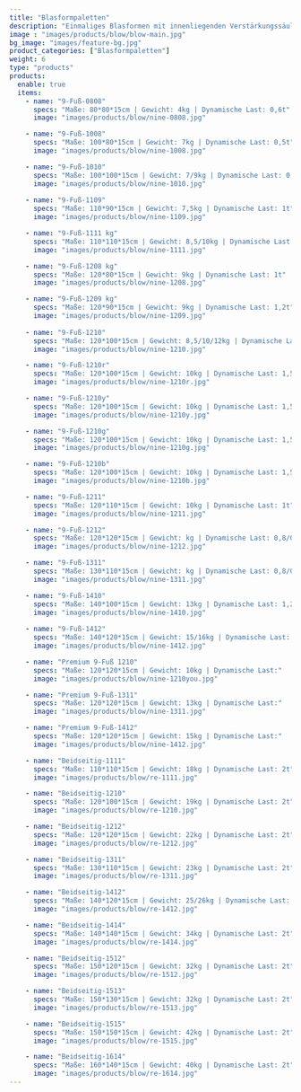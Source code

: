 ```yaml
---
title: "Blasformpaletten"
description: "Einmaliges Blasformen mit innenliegenden Verstärkungssäulen für lange Lebensdauer"
image : "images/products/blow/blow-main.jpg"
bg_image: "images/feature-bg.jpg"
product_categories: ["Blasformpaletten"]
weight: 6
type: "products"
products:
  enable: true
  items:
    - name: "9-Fuß-0808"
      specs: "Maße: 80*80*15cm | Gewicht: 4kg | Dynamische Last: 0,6t"
      image: "images/products/blow/nine-0808.jpg"

    - name: "9-Fuß-1008"
      specs: "Maße: 100*80*15cm | Gewicht: 7kg | Dynamische Last: 0,5t"
      image: "images/products/blow/nine-1008.jpg"

    - name: "9-Fuß-1010"
      specs: "Maße: 100*100*15cm | Gewicht: 7/9kg | Dynamische Last: 0,5/0,7t"
      image: "images/products/blow/nine-1010.jpg"
    
    - name: "9-Fuß-1109"
      specs: "Maße: 110*90*15cm | Gewicht: 7,5kg | Dynamische Last: 1t"
      image: "images/products/blow/nine-1109.jpg"

    - name: "9-Fuß-1111 kg"
      specs: "Maße: 110*110*15cm | Gewicht: 8,5/10kg | Dynamische Last: 0,7t"
      image: "images/products/blow/nine-1111.jpg" 

    - name: "9-Fuß-1208 kg"
      specs: "Maße: 120*80*15cm | Gewicht: 9kg | Dynamische Last: 1t"
      image: "images/products/blow/nine-1208.jpg" 

    - name: "9-Fuß-1209 kg"
      specs: "Maße: 120*90*15cm | Gewicht: 9kg | Dynamische Last: 1,2t"
      image: "images/products/blow/nine-1209.jpg" 
    
    - name: "9-Fuß-1210"
      specs: "Maße: 120*100*15cm | Gewicht: 8,5/10/12kg | Dynamische Last: 0,7/0,8/1t"
      image: "images/products/blow/nine-1210.jpg" 

    - name: "9-Fuß-1210r"
      specs: "Maße: 120*100*15cm | Gewicht: 10kg | Dynamische Last: 1,5t"
      image: "images/products/blow/nine-1210r.jpg"

    - name: "9-Fuß-1210y"
      specs: "Maße: 120*100*15cm | Gewicht: 10kg | Dynamische Last: 1,5t"
      image: "images/products/blow/nine-1210y.jpg" 

    - name: "9-Fuß-1210g"
      specs: "Maße: 120*100*15cm | Gewicht: 10kg | Dynamische Last: 1,5t"
      image: "images/products/blow/nine-1210g.jpg" 

    - name: "9-Fuß-1210b"
      specs: "Maße: 120*100*15cm | Gewicht: 10kg | Dynamische Last: 1,5t"
      image: "images/products/blow/nine-1210b.jpg" 

    - name: "9-Fuß-1211"
      specs: "Maße: 120*110*15cm | Gewicht: 10kg | Dynamische Last: 1t"
      image: "images/products/blow/nine-1211.jpg" 

    - name: "9-Fuß-1212"
      specs: "Maße: 120*120*15cm | Gewicht: kg | Dynamische Last: 0,8/0,9t"
      image: "images/products/blow/nine-1212.jpg" 

    - name: "9-Fuß-1311"
      specs: "Maße: 130*110*15cm | Gewicht: kg | Dynamische Last: 0,8/0,9t"
      image: "images/products/blow/nine-1311.jpg" 

    - name: "9-Fuß-1410"
      specs: "Maße: 140*100*15cm | Gewicht: 13kg | Dynamische Last: 1,2t"
      image: "images/products/blow/nine-1410.jpg" 
    
    - name: "9-Fuß-1412"
      specs: "Maße: 140*120*15cm | Gewicht: 15/16kg | Dynamische Last: 0,8/1t"
      image: "images/products/blow/nine-1412.jpg" 

    - name: "Premium 9-Fuß 1210"
      specs: "Maße: 120*120*15cm | Gewicht: 10kg | Dynamische Last:"
      image: "images/products/blow/nine-1210you.jpg" 

    - name: "Premium 9-Fuß-1311"
      specs: "Maße: 120*120*15cm | Gewicht: 13kg | Dynamische Last:"
      image: "images/products/blow/nine-1311.jpg" 

    - name: "Premium 9-Fuß-1412"
      specs: "Maße: 120*120*15cm | Gewicht: 15kg | Dynamische Last:"
      image: "images/products/blow/nine-1412.jpg" 

    - name: "Beidseitig-1111"
      specs: "Maße: 110*110*15cm | Gewicht: 18kg | Dynamische Last: 2t"
      image: "images/products/blow/re-1111.jpg" 

    - name: "Beidseitig-1210"
      specs: "Maße: 120*100*15cm | Gewicht: 19kg | Dynamische Last: 2t"
      image: "images/products/blow/re-1210.jpg" 

    - name: "Beidseitig-1212"
      specs: "Maße: 120*120*15cm | Gewicht: 22kg | Dynamische Last: 2t"
      image: "images/products/blow/re-1212.jpg" 

    - name: "Beidseitig-1311"
      specs: "Maße: 130*110*15cm | Gewicht: 23kg | Dynamische Last: 2t"
      image: "images/products/blow/re-1311.jpg" 

    - name: "Beidseitig-1412"
      specs: "Maße: 140*120*15cm | Gewicht: 25/26kg | Dynamische Last: 2t"
      image: "images/products/blow/re-1412.jpg" 

    - name: "Beidseitig-1414"
      specs: "Maße: 140*140*15cm | Gewicht: 34kg | Dynamische Last: 2t"
      image: "images/products/blow/re-1414.jpg" 

    - name: "Beidseitig-1512"
      specs: "Maße: 150*120*15cm | Gewicht: 32kg | Dynamische Last: 2t"
      image: "images/products/blow/re-1512.jpg" 

    - name: "Beidseitig-1513"
      specs: "Maße: 150*130*15cm | Gewicht: 32kg | Dynamische Last: 2t"
      image: "images/products/blow/re-1513.jpg" 

    - name: "Beidseitig-1515"
      specs: "Maße: 150*150*15cm | Gewicht: 42kg | Dynamische Last: 2t"
      image: "images/products/blow/re-1515.jpg" 

    - name: "Beidseitig-1614"
      specs: "Maße: 160*140*15cm | Gewicht: 40kg | Dynamische Last: 2t"
      image: "images/products/blow/re-1614.jpg" 
---
```

